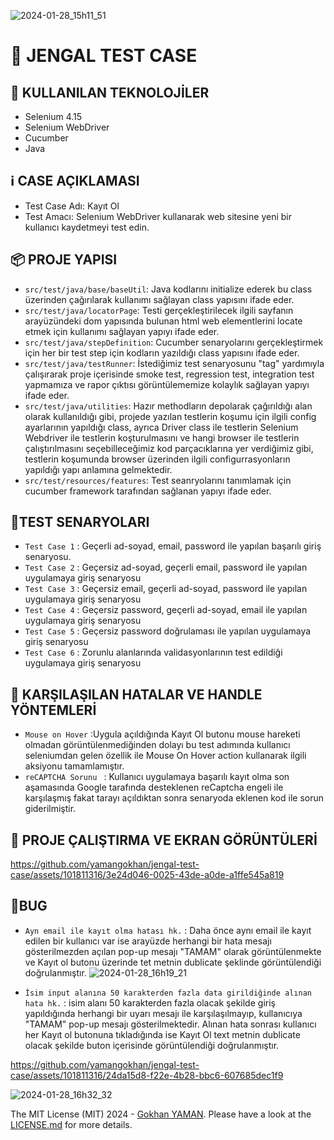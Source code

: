 ![2024-01-28_15h11_51](https://github.com/yamangokhan/jengal-test-case/assets/101811316/e357aaa9-d2d4-4624-9add-fd528c0d87fb)



#  📜 JENGAL TEST CASE 

## 🎨 KULLANILAN TEKNOLOJİLER
 - Selenium 4.15
 - Selenium WebDriver
 - Cucumber
 - Java
   
## ℹ CASE AÇIKLAMASI
 - Test Case Adı: Kayıt Ol 
 - Test Amacı: Selenium WebDriver kullanarak web sitesine yeni bir kullanıcı kaydetmeyi test edin. 

## 📦 PROJE YAPISI
- `src/test/java/base/baseUtil`: Java kodlarını initialize ederek bu class üzerinden çağırılarak kullanımı sağlayan class yapısını ifade eder.
- `src/test/java/locatorPage`: Testi gerçekleştirilecek ilgili sayfanın arayüzündeki dom yapısında bulunan html web elementlerini locate etmek için kullanımı sağlayan yapıyı ifade eder. 
- `src/test/java/stepDefinition`: Cucumber senaryolarını gerçekleştirmek için her bir test step için kodların yazıldığı class yapısını ifade eder.
- `src/test/java/testRunner`: İstediğimiz test senaryosunu "tag" yardımıyla çalışırarak proje içerisinde smoke test, regression test, integration test yapmamıza ve rapor çıktısı görüntülememize kolaylık sağlayan yapıyı ifade eder.
- `src/test/java/utilities`: Hazır methodların depolarak çağırıldığı alan olarak kullanıldığı gibi, projede yazılan testlerin koşumu için ilgili config ayarlarının yapıldığı class, ayrıca Driver class ile testlerin Selenium Webdriver ile testlerin koşturulmasını ve hangi browser ile testlerin çalıştırılmasını seçebilleceğimiz kod parçacıklarına yer verdiğimiz gibi, testlerin koşumunda browser üzerinden ilgili configurrasyonların yapıldığı yapı anlamına gelmektedir.
- `src/test/resources/features`: Test seanryolarını tanımlamak için cucumber framework tarafından sağlanan yapıyı ifade eder.
  
## 🚩TEST SENARYOLARI
 - `Test Case 1` : Geçerli ad-soyad, email, password ile yapılan başarılı giriş senaryosu.
 - `Test Case 2` : Geçersiz ad-soyad, geçerli email, password ile yapılan uygulamaya giriş senaryosu
 - `Test Case 3` : Geçersiz email, geçerli ad-soyad, password ile yapılan uygulamaya giriş senaryosu
 - `Test Case 4` : Geçersiz password, geçerli ad-soyad, email ile yapılan uygulamaya giriş senaryosu
 - `Test Case 5` : Geçersiz password doğrulaması ile yapılan uygulamaya giriş senaryosu
 - `Test Case 6` : Zorunlu alanlarında validasyonlarının test edildiği uygulamaya giriş senaryosu


## 🛟 KARŞILAŞILAN HATALAR VE HANDLE YÖNTEMLERİ
- `Mouse on Hover` :Uygula açıldığında Kayıt Ol butonu mouse hareketi olmadan görüntülenmediğinden dolayı bu test adımında kullanıcı seleniumdan gelen özellik ile Mouse On Hover action kullanarak ilgili aksiyonu tamamlamıştır.
- `reCAPTCHA Sorunu ` : Kullanıcı uygulamaya başarılı kayıt olma son aşamasında Google tarafında desteklenen reCaptcha engeli ile karşılaşmış fakat tarayı açıldıktan sonra senaryoda eklenen kod ile sorun giderilmiştir.


## 🚀 PROJE ÇALIŞTIRMA VE EKRAN GÖRÜNTÜLERİ


https://github.com/yamangokhan/jengal-test-case/assets/101811316/3e24d046-0025-43de-a0de-a1ffe545a819


## 🐞BUG

 - `Ayn email ile kayıt olma hatası hk.` : Daha önce aynı email ile kayıt edilen bir kullanıcı var ise arayüzde herhangi bir hata mesajı gösterilmezden açılan pop-up mesajı "TAMAM" olarak görüntülenmekte ve Kayıt ol butonu üzerinde tet metnin dublicate şeklinde görüntülendiği doğrulanmıştır. 
![2024-01-28_16h19_21](https://github.com/yamangokhan/jengal-test-case/assets/101811316/3005cad1-4ae1-4f4f-8026-db6e1976e611)

 - `İsim input alanına 50 karakterden fazla data girildiğinde alınan hata hk.` : isim alanı 50 karakterden fazla olacak şekilde giriş yapıldığında herhangi bir uyarı mesajı ile karşılaşılmayıp, kullanıcıya "TAMAM" pop-up mesajı gösterilmektedir. Alınan hata sonrası kullanıcı her Kayıt ol butonuna tıkladığında ise Kayıt Ol text metnin dublicate olacak şekilde buton içerisinde görüntülendiği doğrulanmıştır. 


https://github.com/yamangokhan/jengal-test-case/assets/101811316/24da15d8-f22e-4b28-bbc6-607685dec1f9

![2024-01-28_16h32_32](https://github.com/yamangokhan/jengal-test-case/assets/101811316/5d219e43-7351-44f2-960a-ea70a92d3c1e)



The MIT License (MIT) 2024 - [Gokhan YAMAN](https://github.com/yamangokhan/). Please have a look at the [LICENSE.md](LICENSE.md) for more details.

